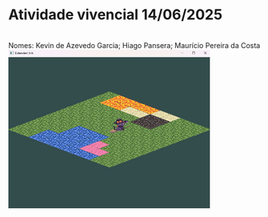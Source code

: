 # Atividade vivencial 14/06/2025
<br>
Nomes: Kevin de Azevedo Garcia; Hiago Pansera; Maurício Pereira da Costa
<br>
</td>
<td align="center">

<img src="https://raw.githubusercontent.com/HiagoPansera/ProcessamentoGrafico/main/AtividadeVivencial_Modulo5/RodandoCodigo/CapturaDeTela.png" width="80%" alt="Rodando codigo e movimentando player" />

</td>
